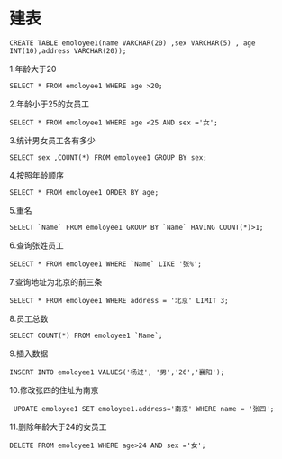 # 建表
```
CREATE TABLE emoloyee1(name VARCHAR(20) ,sex VARCHAR(5) , age INT(10),address VARCHAR(20));
```

1.年龄大于20

```
SELECT * FROM emoloyee1 WHERE age >20;
```

2.年龄小于25的女员工

```
SELECT * FROM emoloyee1 WHERE age <25 AND sex ='女';
```

3.统计男女员工各有多少

```
SELECT sex ,COUNT(*) FROM emoloyee1 GROUP BY sex;
```

4.按照年龄顺序

```
SELECT * FROM emoloyee1 ORDER BY age;
```

5.重名

```
SELECT `Name` FROM emoloyee1 GROUP BY `Name` HAVING COUNT(*)>1;
```

6.查询张姓员工

```
SELECT * FROM emoloyee1 WHERE `Name` LIKE '张%';
```

7.查询地址为北京的前三条

```
SELECT * FROM emoloyee1 WHERE address = '北京' LIMIT 3;
```

8.员工总数

```
SELECT COUNT(*) FROM emoloyee1 `Name`; 
```

9.插入数据

```
INSERT INTO emoloyee1 VALUES('杨过', '男','26','襄阳');
```

10.修改张四的住址为南京

```
 UPDATE emoloyee1 SET emoloyee1.address='南京' WHERE name = '张四'; 
```

11.删除年龄大于24的女员工

```
DELETE FROM emoloyee1 WHERE age>24 AND sex ='女';
```